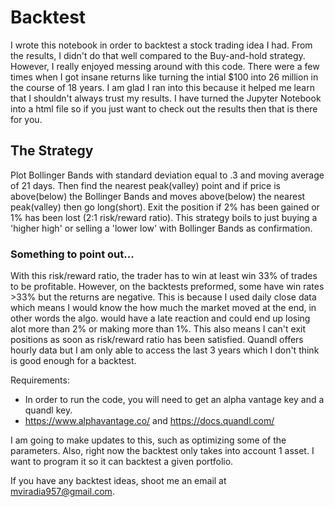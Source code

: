 # Backtest
I wrote this notebook in order to backtest a stock trading idea I had. From the results, I didn't do that well compared to the Buy-and-hold strategy. However, I really enjoyed messing around with this code. There were a few times when I got insane returns like turning the intial $100 into 26 million in the course of 18 years. I am glad I ran into this because it helped me learn that I shouldn't always trust my results. I have turned the Jupyter Notebook into a html file so if you just want to check out the results then that is there for you. 

## The Strategy
Plot Bollinger Bands with standard deviation equal to .3 and moving average of 21 days. Then find the nearest peak(valley) point and if price is above(below) the Bollinger Bands and moves above(below) the nearest peak(valley) then go long(short). Exit the position if 2% has been gained or 1% has been lost (2:1 risk/reward ratio). This strategy boils to just buying a 'higher high' or selling a 'lower low' with Bollinger Bands as confirmation.

### Something to point out...
With this risk/reward ratio, the trader has to win at least win 33% of trades to be profitable. However, on the backtests preformed, some have win rates >33% but the returns are negative. This is because I used daily close data which means I would know the how much the market moved at the end, in other words the algo. would have a late reaction and could end up losing alot more than 2% or making more than 1%. This also means I can't exit positions as soon as risk/reward ratio has been satisfied. Quandl offers hourly data but I am only able to access the last 3 years which I don't think is good enough for a backtest.


Requirements: 
- In order to run the code, you will need to get an alpha vantage key and a quandl key.
- https://www.alphavantage.co/ and https://docs.quandl.com/

I am going to make updates to this, such as optimizing some of the parameters. Also, right now the backtest only takes into account 1 asset. I want to program it so it can backtest a given portfolio.

If you have any backtest ideas, shoot me an email at mviradia957@gmail.com. 
